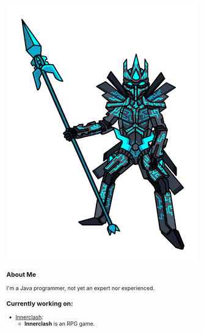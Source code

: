![Profile Pic](azurite.png)

### About Me

I'm a Java programmer, not yet an expert nor experienced.

### Currently working on:
- [Innerclash](https://github.com/GlennFolker/Innerclash):
  - **Innerclash** is an RPG game.
